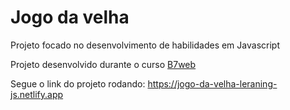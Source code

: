 # Jogo da velha

Projeto focado no desenvolvimento de habilidades em Javascript

Projeto desenvolvido durante o curso [B7web](https://b7web.com.br/fullstack/)

Segue o link do projeto rodando: https://jogo-da-velha-leraning-js.netlify.app
